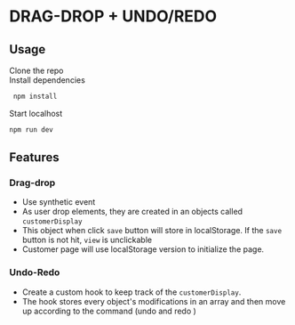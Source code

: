 # DRAG-DROP + UNDO/REDO
## Usage
Clone the repo  
Install dependencies
```bash
 npm install 
```
Start localhost
```bash 
npm run dev
```
## Features
### Drag-drop
- Use synthetic event
- As user drop elements, they are created in an objects called ```customerDisplay```
- This object when click ```save``` button will store in localStorage. If the ```save```  button is not hit, ```view``` is unclickable 
- Customer page will use localStorage version to initialize the page.
### Undo-Redo
- Create a custom hook to keep track of the ```customerDisplay```.
- The hook stores every object's modifications in an array and then move up according to the command (undo and redo ) 